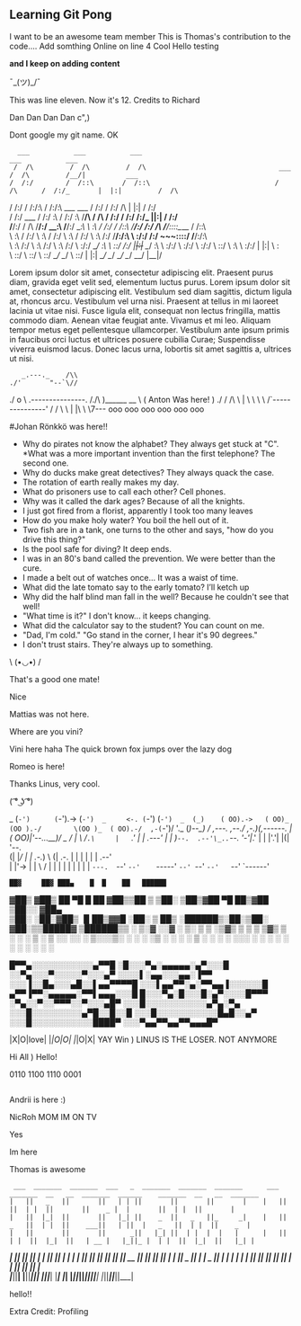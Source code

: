 ## Learning Git Pong

I want to be an awesome team member
This is Thomas's contribution to the code....
Add somthing Online on line 4
Cool
Hello testing

**and I keep on adding content**

¯\_(ツ)_/¯


This was line eleven. Now it's 12. Credits to Richard

Dan Dan Dan Dan c",)

Dont google my git name. OK

      ___           ___           ___                                              ___           ___                 
     /  /\         /  /\         /  /\                                 ___        /  /\         /__/|          ___   
    /  /:/        /  /::\       /  /::\                               /  /\      /  /:/_       |  |:|         /  /\  
   /  /:/        /  /:/\:\     /  /:/\:\    ___     ___              /  /:/     /  /:/ /\      |  |:|        /  /:/  
  /  /:/  ___   /  /:/  \:\   /  /:/  \:\  /__/\   /  /\            /  /:/     /  /:/ /:/_   __|__|:|       /  /:/   
 /__/:/  /  /\ /__/:/ \__\:\ /__/:/ \__\:\ \  \:\ /  /:/           /  /::\    /__/:/ /:/ /\ /__/::::\____  /  /::\   
 \  \:\ /  /:/ \  \:\ /  /:/ \  \:\ /  /:/  \  \:\  /:/           /__/:/\:\   \  \:\/:/ /:/    ~\~~\::::/ /__/:/\:\  
  \  \:\  /:/   \  \:\  /:/   \  \:\  /:/    \  \:\/:/            \__\/  \:\   \  \::/ /:/      |~~|:|~~  \__\/  \:\ 
   \  \:\/:/     \  \:\/:/     \  \:\/:/      \  \::/                  \  \:\   \  \:\/:/       |  |:|         \  \:\
    \  \::/       \  \::/       \  \::/        \__\/                    \__\/    \  \::/        |  |:|          \__\/
     \__\/         \__\/         \__\/                                            \__\/         |__|/                


Lorem ipsum dolor sit amet, consectetur adipiscing elit. Praesent purus diam, gravida eget velit sed, elementum luctus purus. Lorem ipsum dolor sit amet, consectetur adipiscing elit. Vestibulum sed diam sagittis, dictum ligula at, rhoncus arcu. Vestibulum vel urna nisi. Praesent at tellus in mi laoreet lacinia ut vitae nisi. Fusce ligula elit, consequat non lectus fringilla, mattis commodo diam. Aenean vitae feugiat ante. Vivamus et mi leo. Aliquam tempor metus eget pellentesque ullamcorper. Vestibulum ante ipsum primis in faucibus orci luctus et ultrices posuere cubilia Curae; Suspendisse viverra euismod lacus. Donec lacus urna, lobortis sit amet sagittis a, ultrices ut nisi.

       _.---._    /\\
    ./'       "--`\//
  ./              o \          .---------------.
 /./\  )______   \__ \        ( Anton Was here! )
./  / /\ \   | \ \  \ \       /`---------------'
   / /  \ \  | |\ \  \7--- ooo ooo ooo ooo ooo ooo


#Johan Rönkkö was here!!
* Why do pirates not know the alphabet? They always get stuck at "C".
*What was a more important invention than the first telephone? The second one.
* Why do ducks make great detectives? They always quack the case.
* The rotation of earth really makes my day.
* What do prisoners use to call each other? Cell phones.
* Why was it called the dark ages? Because of all the knights.
* I just got fired from a florist, apparently I took too many leaves
* How do you make holy water? You boil the hell out of it.
* Two fish are in a tank, one turns to the other and says, "how do you drive this thing?"
* Is the pool safe for diving? It deep ends.
* I was in an 80's band called the prevention. We were better than the cure.
* I made a belt out of watches once... It was a waist of time.
* What did the late tomato say to the early tomato? I’ll ketch up
* Why did the half blind man fall in the well? Because he couldn't see that well!
* "What time is it?" I don't know... it keeps changing.
* What did the calculator say to the student? You can count on me.
* "Dad, I'm cold."
"Go stand in the corner, I hear it's 90 degrees."
* I don't trust stairs. They're always up to something.

\ (•◡•) /

That's a good one mate!

Nice

Mattias was not here.

Where are you vini?

Vini here haha
The quick brown fox jumps over the lazy dog

Romeo is here!

Thanks Linus, very cool.

( ͡° ͜ʖ ͡°)

  _     (`-')      (`-').->     (`-')  _     <-. (`-')   (`-')  _ 
 (_)    ( OO).->   ( OO)_       (OO ).-/        \(OO )_  ( OO).-/ 
 ,-(`-')/    '._  (_)--\_)      / ,---.      ,--./  ,-.)(,------. 
 | ( OO)|'--...__)/    _ /      | \ /`.\     |   `.'   | |  .---' 
 |  |  )`--.  .--'\_..`--.      '-'|_.' |    |  |'.'|  |(|  '--.  
(|  |_/    |  |   .-._)   \    (|  .-.  |    |  |   |  | |  .--'  
 |  |'->   |  |   \       /     |  | |  |    |  |   |  | |  `---. 
 `--'      `--'    `-----'      `--' `--'    `--'   `--' `------' 

    ██▓     ██▓ ███▄    █  █    ██   ██████ 
   ▓██▒    ▓██▒ ██ ▀█   █  ██  ▓██▒▒██    ▒ 
   ▒██░    ▒██▒▓██  ▀█ ██▒▓██  ▒██░░ ▓██▄   
   ▒██░    ░██░▓██▒  ▐▌██▒▓▓█  ░██░  ▒   ██▒
   ░██████▒░██░▒██░   ▓██░▒▒█████▓ ▒██████▒▒
   ░ ▒░▓  ░░▓  ░ ▒░   ▒ ▒ ░▒▓▒ ▒ ▒ ▒ ▒▓▒ ▒ ░
   ░ ░ ▒  ░ ▒ ░░ ░░   ░ ▒░░░▒░ ░ ░ ░ ░▒  ░ ░
     ░ ░    ▒ ░   ░   ░ ░  ░░░ ░ ░ ░  ░  ░  
       ░  ░ ░           ░    ░           ░  
                                            

█▀▀▄░░░░░░░░░░░▄▀▀█
░█░░░▀▄░▄▄▄▄▄░▄▀░░░█
░░▀▄░░░▀░░░░░▀░░░▄▀
░░░░▌░▄▄░░░▄▄░▐▀▀
░░░▐░░█▄░░░▄█░░▌▄▄▀▀▀▀█
░░░▌▄▄▀▀░▄░▀▀▄▄▐░░░░░░█
▄▀▀▐▀▀░▄▄▄▄▄░▀▀▌▄▄▄░░░█
█░░░▀▄░█░░░█░▄▀░░░░█▀▀▀
░▀▄░░▀░░▀▀▀░░▀░░░▄█▀
░░░█░░░░░░░░░░░▄▀▄░▀▄
░░░█░░░░░░░░░▄▀█░░█░░█
░░░█░░░░░░░░░░░█▄█░░▄▀
░░░█░░░░░░░░░░░████▀
░░░▀▄▄▀▀▄▄▀▀▄▄▄█▀

|X|O|love|
|_|O|O|
|_|O|X| YAY
Win ) LINUS IS THE LOSER. NOT ANYMORE


Hi All )
Hello!


0110 1100 1110 0001

```

```
Andrii is here :)

NicRoh
MOM IM ON TV

Yes


Im here


Thomas is awesome

     ___  _______  _______  ___   _  _______  _______  _______      ___  _______  __   __  _______  ______    _______  __   __  _______ 
    |   ||   _   ||       ||   | | ||       ||       ||       |    |   ||       ||  | |  ||       ||    _ |  |       ||  | |  ||       |
    |   ||  |_|  ||       ||   |_| ||    _  ||   _   ||_     _|    |   ||   _   ||  | |  ||    ___||   | ||  |   _   ||  | |  ||    _  |
    |   ||       ||       ||      _||   |_| ||  | |  |  |   |      |   ||  | |  ||  |_|  ||   | __ |   |_||_ |  | |  ||  |_|  ||   |_| |
 ___|   ||       ||      _||     |_ |    ___||  |_|  |  |   |   ___|   ||  |_|  ||       ||   ||  ||    __  ||  |_|  ||       ||    ___|
|       ||   _   ||     |_ |    _  ||   |    |       |  |   |  |       ||       ||       ||   |_| ||   |  | ||       ||       ||   |    
|_______||__| |__||_______||___| |_||___|    |_______|  |___|  |_______||_______||_______||_______||___|  |_||_______||_______||___|

hello!!


Extra Credit:
Profiling
